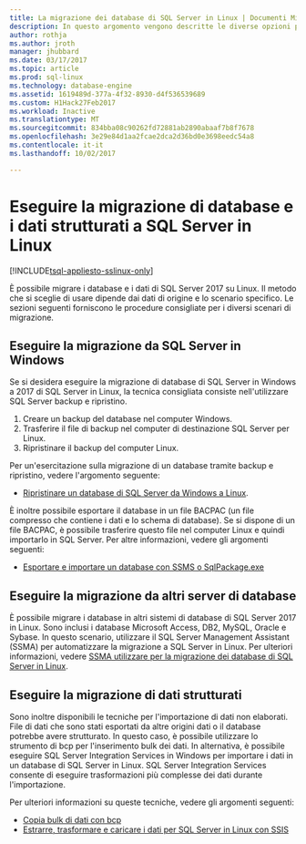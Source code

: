 ```yaml
---
title: La migrazione dei database di SQL Server in Linux | Documenti Microsoft
description: In questo argomento vengono descritte le diverse opzioni per la migrazione di database e i dati di SQL Server in Linux.
author: rothja
ms.author: jroth
manager: jhubbard
ms.date: 03/17/2017
ms.topic: article
ms.prod: sql-linux
ms.technology: database-engine
ms.assetid: 1619489d-377a-4f32-8930-d4f536539689
ms.custom: H1Hack27Feb2017
ms.workload: Inactive
ms.translationtype: MT
ms.sourcegitcommit: 834bba08c90262fd72881ab2890abaaf7b8f7678
ms.openlocfilehash: 3e29e84d1aa2fcae2dca2d36bd0e3698eedc54a8
ms.contentlocale: it-it
ms.lasthandoff: 10/02/2017

---
```

# <a name="migrate-databases-and-structured-data-to-sql-server-on-linux"></a>Eseguire la migrazione di database e i dati strutturati a SQL Server in Linux 

[!INCLUDE[tsql-appliesto-sslinux-only](../includes/tsql-appliesto-sslinux-only.md)]

È possibile migrare i database e i dati di SQL Server 2017 su Linux. Il metodo che si sceglie di usare dipende dai dati di origine e lo scenario specifico. Le sezioni seguenti forniscono le procedure consigliate per i diversi scenari di migrazione.

## <a name="migrate-from-sql-server-on-windows"></a>Eseguire la migrazione da SQL Server in Windows
Se si desidera eseguire la migrazione di database di SQL Server in Windows a 2017 di SQL Server in Linux, la tecnica consigliata consiste nell'utilizzare SQL Server backup e ripristino.

1. Creare un backup del database nel computer Windows.
2. Trasferire il file di backup nel computer di destinazione SQL Server per Linux.
3. Ripristinare il backup del computer Linux. 

Per un'esercitazione sulla migrazione di un database tramite backup e ripristino, vedere l'argomento seguente:

- [Ripristinare un database di SQL Server da Windows a Linux](sql-server-linux-migrate-restore-database.md).

È inoltre possibile esportare il database in un file BACPAC (un file compresso che contiene i dati e lo schema di database). Se si dispone di un file BACPAC, è possibile trasferire questo file nel computer Linux e quindi importarlo in SQL Server. Per altre informazioni, vedere gli argomenti seguenti:

- [Esportare e importare un database con SSMS o SqlPackage.exe](sql-server-linux-migrate-ssms.md)

## <a name="migrate-from-other-database-servers"></a>Eseguire la migrazione da altri server di database
È possibile migrare i database in altri sistemi di database di SQL Server 2017 in Linux. Sono inclusi i database Microsoft Access, DB2, MySQL, Oracle e Sybase. In questo scenario, utilizzare il SQL Server Management Assistant (SSMA) per automatizzare la migrazione a SQL Server in Linux. Per ulteriori informazioni, vedere [SSMA utilizzare per la migrazione dei database di SQL Server in Linux](sql-server-linux-migrate-ssma.md).  

## <a name="migrate-structured-data"></a>Eseguire la migrazione di dati strutturati
Sono inoltre disponibili le tecniche per l'importazione di dati non elaborati. File di dati che sono stati esportati da altre origini dati o il database potrebbe avere strutturato. In questo caso, è possibile utilizzare lo strumento di bcp per l'inserimento bulk dei dati. In alternativa, è possibile eseguire SQL Server Integration Services in Windows per importare i dati in un database di SQL Server in Linux. SQL Server Integration Services consente di eseguire trasformazioni più complesse dei dati durante l'importazione. 

Per ulteriori informazioni su queste tecniche, vedere gli argomenti seguenti:

- [Copia bulk di dati con bcp](sql-server-linux-migrate-bcp.md)
- [Estrarre, trasformare e caricare i dati per SQL Server in Linux con SSIS](sql-server-linux-migrate-ssis.md) 

